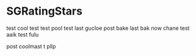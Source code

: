 # SGRatingStars
test
cool
test
test
pool
test
last
gucloe
post
bake
last
bak
now
chane
test
aaik
test
fulu

post
coolmast
t
pllp
